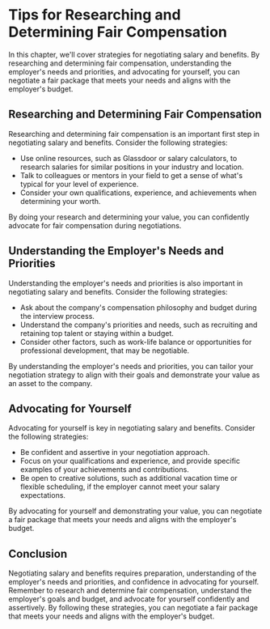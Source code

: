 Tips for Researching and Determining Fair Compensation
===================================================================================================

In this chapter, we'll cover strategies for negotiating salary and benefits. By researching and determining fair compensation, understanding the employer's needs and priorities, and advocating for yourself, you can negotiate a fair package that meets your needs and aligns with the employer's budget.

Researching and Determining Fair Compensation
---------------------------------------------

Researching and determining fair compensation is an important first step in negotiating salary and benefits. Consider the following strategies:

* Use online resources, such as Glassdoor or salary calculators, to research salaries for similar positions in your industry and location.
* Talk to colleagues or mentors in your field to get a sense of what's typical for your level of experience.
* Consider your own qualifications, experience, and achievements when determining your worth.

By doing your research and determining your value, you can confidently advocate for fair compensation during negotiations.

Understanding the Employer's Needs and Priorities
-------------------------------------------------

Understanding the employer's needs and priorities is also important in negotiating salary and benefits. Consider the following strategies:

* Ask about the company's compensation philosophy and budget during the interview process.
* Understand the company's priorities and needs, such as recruiting and retaining top talent or staying within a budget.
* Consider other factors, such as work-life balance or opportunities for professional development, that may be negotiable.

By understanding the employer's needs and priorities, you can tailor your negotiation strategy to align with their goals and demonstrate your value as an asset to the company.

Advocating for Yourself
-----------------------

Advocating for yourself is key in negotiating salary and benefits. Consider the following strategies:

* Be confident and assertive in your negotiation approach.
* Focus on your qualifications and experience, and provide specific examples of your achievements and contributions.
* Be open to creative solutions, such as additional vacation time or flexible scheduling, if the employer cannot meet your salary expectations.

By advocating for yourself and demonstrating your value, you can negotiate a fair package that meets your needs and aligns with the employer's budget.

Conclusion
----------

Negotiating salary and benefits requires preparation, understanding of the employer's needs and priorities, and confidence in advocating for yourself. Remember to research and determine fair compensation, understand the employer's goals and budget, and advocate for yourself confidently and assertively. By following these strategies, you can negotiate a fair package that meets your needs and aligns with the employer's budget.
